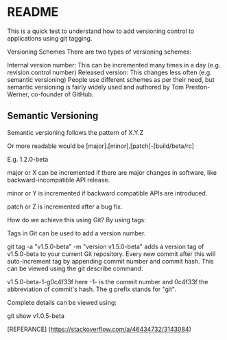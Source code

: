 # README

This is a quick test to understand how to add versioning control to
applications using git tagging.

Versioning Schemes
There are two types of versioning schemes:

Internal version number: This can be incremented many times in a day (e.g.
revision control number)
Released version: This changes less often (e.g. semantic versioning)
People use different schemes as per their need, but semantic versioning is
fairly widely used and authored by Tom Preston-Werner, co-founder of GitHub.

## Semantic Versioning
Semantic versioning follows the pattern of X.Y.Z

Or more readable would be [major].[minor].[patch]-[build/beta/rc]

E.g. 1.2.0-beta

major or X can be incremented if there are major changes in software, like
backward-incompatible API release.

minor or Y is incremented if backward compatible APIs are introduced.

patch or Z is incremented after a bug fix.

How do we achieve this using Git?
By using tags:

Tags in Git can be used to add a version number.

git tag -a "v1.5.0-beta" -m "version v1.5.0-beta"
adds a version tag of v1.5.0-beta to your current Git repository. Every new
commit after this will auto-increment tag by appending commit number and commit
hash. This can be viewed using the git describe command.

v1.5.0-beta-1-g0c4f33f here -1- is the commit number and 0c4f33f the
abbreviation of commit's hash. The g prefix stands for "git".

Complete details can be viewed using:

git show v1.0.5-beta

[REFERANCE] (https://stackoverflow.com/a/46434732/3143084)
